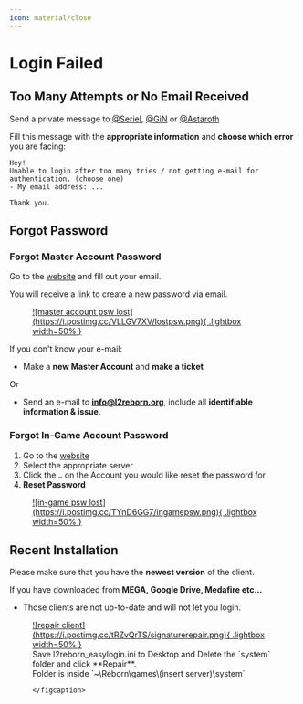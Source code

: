 ```yaml
---
icon: material/close
---
```



# Login Failed

## Too Many Attempts or No Email Received

Send a private message to [@Seriel](https://discord.com/users/1139948642166394920), [@GiN](https://discord.com/users/917729115770073119) or [@Astaroth](https://discord.com/users/1067169953683349577) 

Fill this message with the **appropriate information** and **choose which error** you are facing:
```
Hey! 
Unable to login after too many tries / not getting e-mail for authentication. (choose one)
- My email address: ...

Thank you.
```


## Forgot Password

### Forgot Master Account Password

Go to the [website](https://l2reborn.org/reset-password/) and fill out your email.

You will receive a link to create a new password via email.

<figure markdown="span">
    <a href="https://postimg.cc/z36FLFtC">
    ![master account psw lost](https://i.postimg.cc/VLLGV7XV/lostpsw.png){ .lightbox width=50% }
    </a>
</figure>

If you don't know your e-mail: 

- Make a **new Master Account** and **make a ticket**

Or

- Send an e-mail to **info@l2reborn.org**, include all **identifiable information & issue**.


### Forgot In-Game Account Password

1. Go to the [website](https://l2reborn.org/game-account/)
2. Select the appropriate server
3. Click the `…` on the Account you would like reset the password for
4. **Reset Password**

<figure markdown="span">
    <a href="https://postimg.cc/HVsxwqrX">
    ![in-game psw lost](https://i.postimg.cc/TYnD6GG7/ingamepsw.png){ .lightbox width=50% }
    </a>
</figure>


## Recent Installation

Please make sure that you have the **newest version** of the client.

If you have downloaded from **MEGA, Google Drive, Medafire etc...** 

- Those clients are not up-to-date and will not let you login.

<figure markdown="span">
    <a href="https://postimg.cc/t7bNFNFW">
    ![repair client](https://i.postimg.cc/tRZvQrTS/signaturerepair.png){ .lightbox width=50% }
    </a>
    <figcaption>Save l2reborn_easylogin.ini to Desktop and Delete the `system` folder and click **Repair**. <br>
    Folder is inside `~\Reborn\games\(insert server)\system`
    
    </figcaption>
</figure>




